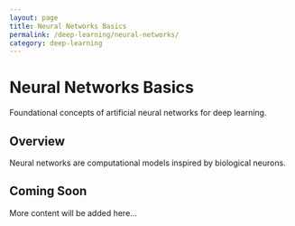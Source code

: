 ```yaml
---
layout: page
title: Neural Networks Basics
permalink: /deep-learning/neural-networks/
category: deep-learning
---
```


# Neural Networks Basics

Foundational concepts of artificial neural networks for deep learning.

## Overview

Neural networks are computational models inspired by biological neurons.

## Coming Soon

More content will be added here...
